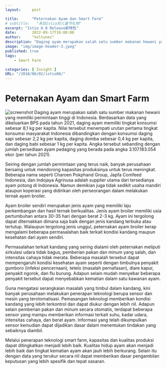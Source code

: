 ```yaml
---
layout:     post

title:      "Peternakan Ayam dan Smart Farm"
# subtitle:   "来自Istio的儿童节礼物"
excerpt: "Istio 0.8 Release新特性"
date:       2022-09-17T18:00:00
author:     "Voltunes"
description: "Daging ayam merupakan salah satu sumber makanan hewani yang memiliki permintaan tinggi di Indonesia.Berdasarkan data yang dikeluarkan BPS pada tahun 2021, daging ayam memiliki tingkat konsumsi sebesar 8,1 kg per kapita. Nilai tersebut menempati urutan pertama tingkat konsumsi masyarakat Indonesia dibandingkan dengan konsumsi daging sapi sebesar 2,2 kg per kapita, daging domba sebesar 0,4 kg per kapita, dan daging babi sebesar 1 kg per kapita. Angka tersebut sebanding dengan jumlah persediaan ayam pedaging yang berada pada angka 3.107.183.054 ekor (per tahun 2021)."
image: "img/image-header-3.jpeg"
published: true 
tags:
    - Smart Farm 

categories: [ Insight ]
URL: "/2018/06/02/istio08/"
---
```


# Peternakan Ayam dan Smart Farm
![screenshot](/img/ayam2.png)
Daging ayam merupakan salah satu sumber makanan hewani yang memiliki permintaan tinggi di Indonesia. Berdasarkan data yang dikeluarkan BPS pada tahun 2021, daging ayam memiliki tingkat konsumsi sebesar 8,1 kg per kapita. Nilai tersebut menempati urutan pertama tingkat konsumsi masyarakat Indonesia dibandingkan dengan konsumsi daging sapi sebesar 2,2 kg per kapita, daging domba sebesar 0,4 kg per kapita, dan daging babi sebesar 1 kg per kapita. Angka tersebut sebanding dengan jumlah persediaan ayam pedaging yang berada pada angka 3.107.183.054 ekor (per tahun 2021).

Seiring dengan jumlah permintaan yang terus naik, banyak perusahaan bersaing untuk mendorong kapasitas produksinya untuk terus meningkat. Beberapa nama seperti Charoen Pokphand Group, Japfa Comfeed Indonesia, dan Indojaya Agrinusa adalah supplier utama dari tersedianya ayam potong di Indonesia. Namun demikian juga tidak sedikit usaha mandiri ataupun koperasi yang didirikan oleh perseorangan dalam melakukan ternak ayam broiler.

Ayam broiler sendiri merupakan jenis ayam yang memiliki laju perkembangan dan hasil ternak berkualitas. Jenis ayam broiler memiliki usia pertumbuhan antara 30-35 hari dengan berat 2-3 kg. Ayam ini tergolong dapat diternakkan dimana saja baik dengan jenis kandang terbuka atau tertutup. Walaupun tergolong jenis unggul, peternakan ayam broiler kerap mengalami beberapa permasalahan baik terkait kondisi kandang maupun kesehatan dari ayam sendiri.

Permasalahan terkait kandang yang sering dialami oleh peternakan meliputi sirkulasi udara tidak bagus, pemberian pakan dan minum yang salah, dan intensitas cahaya tidak merata. Beberapa masalah tersebut dapat mempengaruhi kondisi kesehatan ayam seperti dengan timbulnya penyakit gumboro (infeksi pencernaan), tetelo (masalah pernafasan), diare kapur, penyakit ngorok, dan flu burung. Adapun selain mudah menyebar beberapa penyakit tersebut dapat menyebabkan kematian dalam satu kawanan ayam.

Guna mengatasi serangkaian masalah yang timbul dalam kandang, kini banyak perusahaan melakukan penerapan teknologi berupa sensor dan mesin yang terotomatisasi. Pemasangan teknologi memberikan kondisi kandang yang lebih terkontrol dan dapat diukur dengan lebih riil. Adapun selain pemberian pakan dan minum secara otomatis, terdapat beberapa sensor yang mampu memberikan informasi terkait suhu, kadar udara, intensitas cahaya, dan berat ayam. Informasi yang telah dikumpulkan sensor kemudian dapat dijadikan dasar dalam menentukan tindakan yang sebaiknya diambil.

Melalui penerapan teknologi smart farm, kapasitas dan kualitas produksi dapat ditingkatkan menjadi lebih baik. Kualitas hidup ayam akan menjadi lebih baik dan tingkat kematian ayam akan jauh lebih berkurang. Selain itu dengan data yang terukur secara riil dapat memberikan dasar pengambilan keputusan yang lebih spesifik dan tepat sasaran.
<!-- 
> 在6月1日这一天的早上，Istio社区宣布发布0.8 Release，除了常规的故障修复和性能改进外，这个儿童节礼物里面还有什么值得期待内容呢？让我们来看一看：
## Networking

### 改进的流量管理模型
0.8版本采用了新的流量管理配置模型[v1alpha3 Route API](https://istio.io/blog/2018/v1alpha3-routing/)。新版本的模型添加了一些新的特性，并改善了之前版本模型中的可用性问题。主要的改动包括：

#### Gateway
新版本中不再使用K8s中的Ingress，转而采用Gateway来统一配置Service Mesh中的各个HTTP/TCP负载均衡器。Gateway可以是处理入口流量的Ingress Gateway，负责Service Mesh内部各个服务间通信的Sidecar Proxy，也可以是负责出口流量的Egress Gateway。

Mesh中涉及到的三类Gateway:    
![Gateway](/img/2018-06-02-istio08/gateways.svg)    

该变化的原因是K8s中的Ingress对象功能过于简单，不能满足Istio灵活的路由规则需求。在0.8版本中，L4-L6的配置和L7的配置被分别处理，Gateway中只配置L4-L6的功能，例如暴露的端口，TLS设置。然后用户可以采用VirtualService来配置标准的Istio规则，并和Gateway进行绑定。


#### VirtualService

采用VirtualService代替了alpha2模型中的RouteRule。采用VirtualService有两个优势：

**可以把一个服务相关的规则放在一起管理**

例如下面的路由规则，发向reviews的请求流量缺省destination为v1，如果user为jason则路由到v2。在v1模型中需要采用两条规则来实现，采用VirtualService后放到一个规则下就可以实现。
```
apiVersion: networking.istio.io/v1alpha3
kind: VirtualService
metadata:
  name: reviews
spec:
  hosts:
    - reviews
  http:
  - match:
    - headers:
        cookie:
          regex: "^(.*?;)?(user=jason)(;.*)?$"
    route:
    - destination:
        host: reviews
        subset: v2
  - route:
    - destination:
        host: reviews
        subset: v1
```

**可以对外暴露一个并不存在的“虚拟服务”，然后将该“虚拟服务”映射到Istio中的Service上**

下面规则中的bookinfo.com是对外暴露的“虚拟服务”，bookinfo.com/reviews被映射到了reviews服务，bookinfo.com/ratings被映射到了ratings服务。通过采用VirtualService，极大地增强了Istio路由规则的灵活性，有利于Legacy系统和Istio的集成。
```
apiVersion: networking.istio.io/v1alpha3
kind: VirtualService
metadata:
  name: bookinfo
spec:
  hosts:
    - bookinfo.com
  http:
  - match:
    - uri:
        prefix: /reviews
    route:
    - destination:
        host: reviews
  - match:
    - uri:
        prefix: /ratings
    route:
    - destination:
        host: ratings
  ...
```

### Envoy V2
控制面和数据面标准接口支持Envoy 

### 用Gateway代替 Ingress/Engress
前面已经介绍到，新的版本中不再支持将Kubernetes的Ingress和Istio路由规则一起使用。Istio 0.8支持平台无关的 Ingress/Egress Gateway,可以在Kubernetes，Cloud Foundry中和Istio路由规则无缝集成。

### 对入站端口进行限制
0.8版本只允许访问Pod内已声明端口的入站流量。

## Security
### 安全组件Citadel
将Istio的安全组件Istio-Auth/Istio-CA正式命名为Citadel（堡垒）。

### 跨集群支持
部署在多个Cluster中的Citadel可以共享同一Root Certificate，以支持不同Cluster内的服务可以跨Cluster进行认证。

### 认证策略 
认证策略既支持Service-to-Service认证，也支持对终端用户进行认证。

## 遥测
Mixer和Pilot将上报自身的遥测数据，其上报的流程和Mesh中的普通服务相同。

## 安装
按需安装部分组件：支持只安装所需的组件，如果只需要使用Istio的路由规则，可以选择只安装Pilot，而不安装Mixer和Citadel。

## Mixer
CloudWatch：增加了一个CloudWatch插件，可以向AWS CloudWatch上报度量数据。

## 已知故障：
* 如果Gateway绑定的VirtualService指向的是headless service，则该规则不能正常工作。
* 0.8版本和Kubernetes1.10.2存在兼容问题，目前建议采用1.9版本。
* convert-networking-config工具存在故障，一个其它的namespace可能会被修改为istio-system namespace。可以在允许转换工具后手动修改文件来避免。

## 总结
0.8版本带来的最大变化是流量配置模型的重构，重构后的模型整合了外部Gateway和内部Sidecar Proxy的路由配置。同时VirtualService的引入使路由规则的配置更为集中和灵活。 -->

